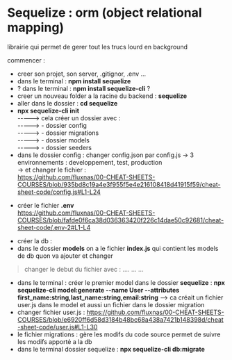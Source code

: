 # Sequelize : orm (object relational mapping) 

librairie qui permet de gerer tout les trucs lourd en background


commencer : 
- creer son projet, son server, .gitignor, .env ...   
- dans le terminal : **npm install sequelize**   
- ? dans le terminal : **npm install sequelize-cli** ?   
- creer un nouveau folder a la racine du backend : **sequelize**   
- aller dans le dossier : **cd sequelize**    
- **npx sequelize-cli init**    
-----> cela créer un dossier avec :   
-----> - dossier config   
-----> - dossier migrations   
-----> - dossier models   
-----> - dossier seeders   
- dans le dossier config : changer config.json par config.js
-> 3 environnements : developpement, test, production  
-> et changer le fichier :   
https://github.com/fluxnas/00-CHEAT-SHEETS-COURSES/blob/935bd8c19a4e3f955f5e4e216108418d41915f59/cheat-sheet-code/config.js#L1-L24
+ créer le fichier **.env**  
https://github.com/fluxnas/00-CHEAT-SHEETS-COURSES/blob/fafde0f6ca38d036363420f226c14dae50c92681/cheat-sheet-code/.env-2#L1-L4
- créer la db : 
- dans le dossier **models** on a le fichier **index.js** qui contient les models de db quon va ajouter et changer  
> changer le debut du fichier avec : 
....
...
...

- dans le terminal : créer le premier model dans le dossier **sequelize** : **npx sequelize-cli model:generate --name User --attributes first_name:string,last_name:string,email:string**
--> ca créait un fichier user.js dans le model et aussi un fichier dans le dossier migration
- changer fichier user.js :
https://github.com/fluxnas/00-CHEAT-SHEETS-COURSES/blob/e6920ff6d58d3184b48bc68a438a7421b148398d/cheat-sheet-code/user.js#L1-L30
- le fichier migrations : gère les modifs du code source permet de suivre les modifs apporté a la db
- dans le terminal dossier sequelize : **npx sequelize-cli db:migrate**
